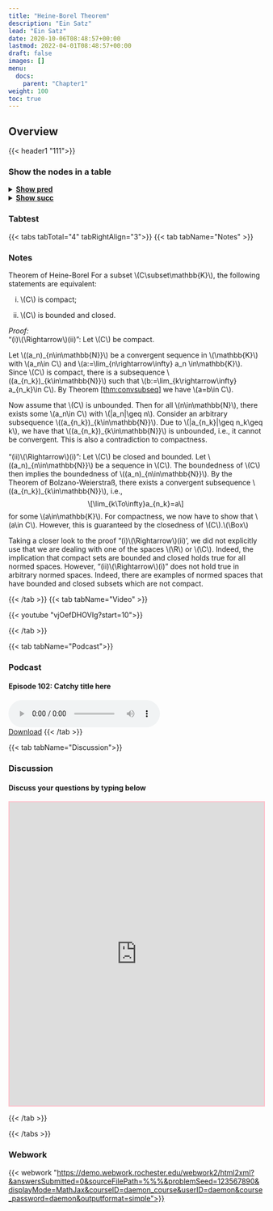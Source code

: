 ```yaml
---
title: "Heine-Borel Theorem"
description: "Ein Satz"
lead: "Ein Satz"
date: 2020-10-06T08:48:57+00:00
lastmod: 2022-04-01T08:48:57+00:00
draft: false
images: []
menu:
  docs:
    parent: "Chapter1"
weight: 100
toc: true
---
```


## Overview

{{< header1 "111">}}

### Show the nodes in a table

<details>
<summary><b><u>Show pred</u></b></summary>
<div class="table-responsive-sm">
<table class="table">
<thead>
  <tr>
    <th scope="col">Concept</th>
    <th scope="col">Content</th>
  </tr>
</thead>
<tbody>

<tr>
<th scope="row"><a href="../000/000-node.html">Logical Statements and Operations</a></th>
<td>Logic is the foundation to formulate proofs and to understand the language of mathematics.</td>
</tr>
        
<tr>
<th scope="row"><a href="../110/110-node.html">Open, Closed,
Compact sets</a></th>
<td>Ein Satz</td>
</tr>
        
<tr class="bg-danger">
<th scope="row"><a href="../111/111-node.html">Heine-Borel Theorem</a></th>
<td>Ein Satz</td>
</tr>
        
</tbody>
</table>
</div>
</details>

<details>
<summary><b><u>Show succ</u></b></summary>
<div class="table-responsive-sm">
<table class="table">
<thead>
  <tr>
    <th scope="col">Concept</th>
    <th scope="col">Content</th>
  </tr>
</thead>
<tbody>

<tr class="bg-danger">
<th scope="row"><a href="../111/111-node.html">Heine-Borel Theorem</a></th>
<td>Ein Satz</td>
</tr>
        
<tr>
<th scope="row"><a href="../112/112-node.html">Interior, Closure,
Boundary</a></th>
<td>Ein Satz</td>
</tr>
        
</tbody>
</table>
</div>
</details>


### Tabtest

{{< tabs tabTotal="4" tabRightAlign="3">}}
{{< tab tabName="Notes" >}}

### Notes 
<div class="Theorem">
<p><span>Theorem of Heine-Borel</span> For a subset <span
class="math inline">\(C\subset\mathbb{K}\)</span>, the following
statements are equivalent:</p>
<ol type="i">
<li><p><span class="math inline">\(C\)</span> is compact;</p></li>
<li><p><span class="math inline">\(C\)</span> is bounded and
closed.</p></li>
</ol>
</div>
<p><span><em>Proof:</em></span><br />
“(i)<span class="math inline">\(\Rightarrow\)</span>(ii)”: Let <span
class="math inline">\(C\)</span> be compact.</p>
<p>Let <span class="math inline">\((a_n)_{n\in\mathbb{N}}\)</span> be a
convergent sequence in <span class="math inline">\(\mathbb{K}\)</span>
with <span class="math inline">\(a_n\in C\)</span> and <span
class="math inline">\(a:=\lim_{n\rightarrow\infty} a_n
\in\mathbb{K}\)</span>. Since <span class="math inline">\(C\)</span> is
compact, there is a subsequence <span
class="math inline">\((a_{n_k})_{k\in\mathbb{N}}\)</span> such that
<span class="math inline">\(b:=\lim_{k\rightarrow\infty} a_{n_k}\in
C\)</span>. By Theorem <a href="#thm:convsubseq"
data-reference-type="ref"
data-reference="thm:convsubseq">[thm:convsubseq]</a> we have <span
class="math inline">\(a=b\in C\)</span>.</p>
<p>Now assume that <span class="math inline">\(C\)</span> is unbounded.
Then for all <span class="math inline">\(n\in\mathbb{N}\)</span>, there
exists some <span class="math inline">\(a_n\in C\)</span> with <span
class="math inline">\(|a_n|\geq n\)</span>. Consider an arbitrary
subsequence <span
class="math inline">\((a_{n_k})_{k\in\mathbb{N}}\)</span>. Due to <span
class="math inline">\(|a_{n_k}|\geq n_k\geq k\)</span>, we have that
<span class="math inline">\((a_{n_k})_{k\in\mathbb{N}}\)</span> is
unbounded, i.e., it cannot be convergent. This is also a contradiction
to compactness.<br />
 <br />
“(ii)<span class="math inline">\(\Rightarrow\)</span>(i)”: Let <span
class="math inline">\(C\)</span> be closed and bounded. Let <span
class="math inline">\((a_n)_{n\in\mathbb{N}}\)</span> be a sequence in
<span class="math inline">\(C\)</span>. The boundedness of <span
class="math inline">\(C\)</span> then implies the boundedness of <span
class="math inline">\((a_n)_{n\in\mathbb{N}}\)</span>. By the Theorem of
Bolzano-Weierstraß, there exists a convergent subsequence <span
class="math inline">\((a_{n_k})_{k\in\mathbb{N}}\)</span>, i.e., <span
class="math display">\[\lim_{k\To\infty}a_{n_k}=a\]</span> for some
<span class="math inline">\(a\in\mathbb{K}\)</span>. For compactness, we
now have to show that <span class="math inline">\(a\in C\)</span>.
However, this is guaranteed by the closedness of <span
class="math inline">\(C\)</span>.<span
class="math inline">\(\Box\)</span></p>
<div class="Remark">
<p>Taking a closer look to the proof “(i)<span
class="math inline">\(\Rightarrow\)</span>(ii)’, we did not explicitly
use that we are dealing with one of the spaces <span
class="math inline">\(\R\)</span> or <span
class="math inline">\(\C\)</span>. Indeed, the implication that compact
sets are bounded and closed holds true for all normed spaces. However,
“(ii)<span class="math inline">\(\Rightarrow\)</span>(i)” does not hold
true in arbitrary normed spaces. Indeed, there are examples of normed
spaces that have bounded and closed subsets which are not compact.</p>
</div>


{{< /tab >}}
{{< tab tabName="Video" >}}

{{< youtube "vjOefDHOVIg?start=10">}}

{{< /tab >}}


{{< tab tabName="Podcast">}}
<h3>Podcast</h3>
<h4>Episode 102: Catchy title here</h4>
<audio controls>
  <source src="PODCAST_real" type="audio/wav" />
  Your browser does not support the audio element.
</audio>
<br />
<a href="" class="btn btn-primary btn-lg" download="PODCAST_real"
  >Download</a
>
{{< /tab >}}

{{< tab tabName="Discussion">}}

  <h3>Discussion</h3>
  <h4>Discuss your questions by typing below</h4>

  <iframe
    style="border: 2px solid pink"
    class="embed-responsive-item"
    name="embed_readwrite"
    src="https://pads.rz.tuhh.de/p/"
    width="100%"
    height="600"
  ></iframe>

{{< /tab >}}

{{< /tabs >}}


### Webwork

{{< webwork "https://demo.webwork.rochester.edu/webwork2/html2xml?&answersSubmitted=0&sourceFilePath=%%%&problemSeed=123567890&displayMode=MathJax&courseID=daemon_course&userID=daemon&course_password=daemon&outputformat=simple">}}

